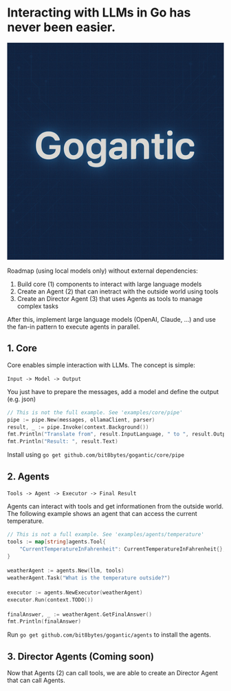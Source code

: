 # Interacting with LLMs in Go has never been easier.

![Gogantic logo](logo.png)

Roadmap (using local models only) without external dependencies:

1. Build core (1) components to interact with large language models
2. Create an Agent (2) that can inetract with the outside world using tools
3. Create an Director Agent (3) that uses Agents as tools to manage complex tasks

After this, implement large language models (OpenAI, Claude, ...) and use the fan-in pattern to execute agents in parallel.

## 1. Core

Core enables simple interaction with LLMs. The concept is simple:

`Input -> Model -> Output`

You just have to prepare the messages, add a model and define the output (e.g. json)

```go
// This is not the full example. See 'examples/core/pipe'
pipe := pipe.New(messages, ollamaClient, parser)
result, _ := pipe.Invoke(context.Background())
fmt.Println("Translate from", result.InputLanguage, " to ", result.OutputLanguage)
fmt.Println("Result: ", result.Text)
```

Install using `go get github.com/bit8bytes/gogantic/core/pipe`

## 2. Agents

`Tools -> Agent -> Executor -> Final Result`

Agents can interact with tools and get informationen from the outside world. The following example shows an agent that can access the current temperature.

```go
// This is not a full example. See 'examples/agents/temperature'
tools := map[string]agents.Tool{
    "CurrentTemperatureInFahrenheit": CurrentTemperatureInFahrenheit{},
}

weatherAgent := agents.New(llm, tools)
weatherAgent.Task("What is the temperature outside?")

executor := agents.NewExecutor(weatherAgent)
executor.Run(context.TODO())

finalAnswer, _ := weatherAgent.GetFinalAnswer()
fmt.Println(finalAnswer)
```

Run `go get github.com/bit8bytes/gogantic/agents` to install the agents.

## 3. Director Agents (Coming soon)

Now that Agents (2) can call tools, we are able to create an Director Agent that can call Agents.
